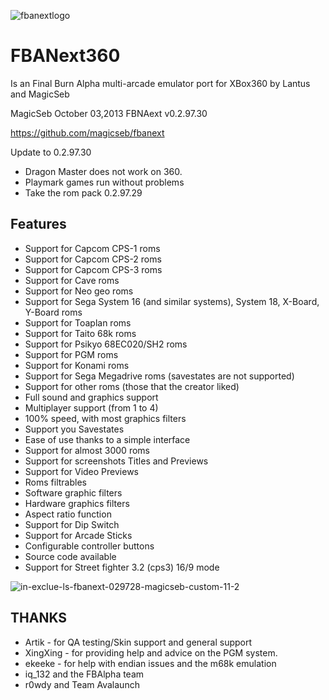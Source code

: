 ![fbanextlogo](https://github.com/user-attachments/assets/4e4b2fb7-f29b-47db-97ca-7384716fc1f0)
# FBANext360
 Is an Final Burn Alpha multi-arcade emulator port for XBox360 by Lantus and MagicSeb

MagicSeb
October 03,2013
FBNAext v0.2.97.30 

https://github.com/magicseb/fbanext

Update to 0.2.97.30
 
- Dragon Master does not work on 360.
- Playmark games run without problems
- Take the rom pack 0.2.97.29

Features
--------
- Support for Capcom CPS-1 roms 
- Support for Capcom CPS-2 roms 
- Support for Capcom CPS-3 roms 
- Support for Cave roms 
- Support for Neo geo roms 
- Support for Sega System 16 (and similar systems), System 18, X-Board, Y-Board roms
- Support for Toaplan roms
- Support for Taito 68k roms
- Support for Psikyo 68EC020/SH2 roms
- Support for PGM roms
- Support for Konami roms
- Support for Sega Megadrive roms (savestates are not supported)
- Support for other roms (those that the creator liked)
- Full sound and graphics support
- Multiplayer support (from 1 to 4)
- 100% speed, with most graphics filters
- Support you Savestates
- Ease of use thanks to a simple interface
- Support for almost 3000 roms
- Support for screenshots Titles and Previews
- Support for Video Previews
- Roms filtrables
- Software graphic filters
- Hardware graphics filters
- Aspect ratio function
- Support for Dip Switch
- Support for Arcade Sticks
- Configurable controller buttons
- Source code available
- Support for Street fighter 3.2 (cps3) 16/9 mode

![in-exclue-ls-fbanext-029728-magicseb-custom-11-2](https://github.com/user-attachments/assets/4261680a-968f-4d74-ae71-ada7b6441229)

THANKS
------
- Artik - for QA testing/Skin support and general support
- XingXing - for providing help and advice on the PGM system.
- ekeeke - for help with endian issues and the m68k emulation
- iq_132 and the FBAlpha team
- r0wdy and Team Avalaunch
